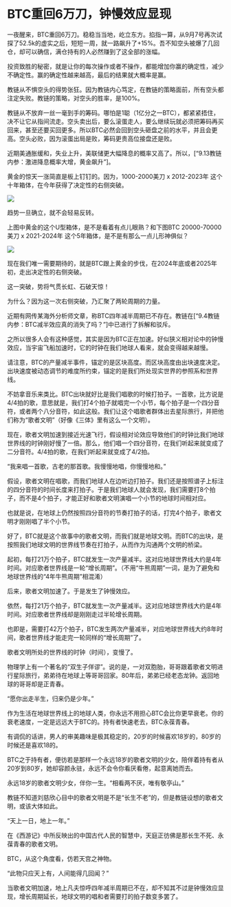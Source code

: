 # BTC重回6万刀，钟慢效应显现

一夜醒来，BTC重回6万刀。稳稳当当地，屹立东方。掐指一算，从9月7号再次试探了52.5k的虚实之后，短短一周，就一路飙升了+15%。吾不知空头被爆了几回仓，却可以确信，满仓持有的人必然赚到了这全部的涨幅。

投资致胜的秘密，就是让你的每次操作或者不操作，都能增加你赢的确定性，减少不确定性。赢的确定性越来越高，最后的结果就大概率是赢。

教链从不惧空头的得势张狂。因为教链内心笃定，在教链的策略面前，所有空头都注定失败。教链的策略，对空头的胜率，是100%。

教链从不放弃一丝一毫到手的筹码。哪怕是1聪（1亿分之一BTC），都紧紧捂住，决不让它从指间流走。空头卖出后，要么滚蛋走人，要么继续玩就必须把筹码再买回来，甚至还要买回更多。所以BTC必然会回到空头砸盘之前的水平，并且会更高。空头必败，因为滚蛋出局是败，筹码更贵高位接盘还是败。

近期美通胀缓和，失业上升，美联储更大幅降息的概率又高了。所以，[“9.13教链内参：激进降息概率大增，黄金飙升”]。

黄金的惊天一涨简直是板上钉钉的。因为，1000-2000美刀 x 2012-2023年 这个十年箱体，在今年获得了决定性的右侧突破。

![](2024-06-10-A01.png)

趋势一旦确立，就不会轻易反转。

上图中黄金的这个U型箱体，是不是看着有点儿眼熟？和下图BTC 20000-70000美刀 x 2021-2024年 这个5年箱体，是不是有那么一点儿形神俱似？

![](2024-06-10-A01.png)

现在我们唯一需要期待的，就是BTC跟上黄金的步伐，在2024年底或者2025年初，走出决定性的右侧突破。

这一突破，势将气贯长虹、石破天惊！

为什么？因为这一次右侧突破，乃汇聚了两轮周期的力量。

近期有网传某海外分析师文章，称BTC四年减半周期已不存在。教链在[“9.4教链内参：BTC减半效应真的消失了吗？”]中已进行了拆解和驳斥。

之所以很多人会有这种感觉，其实是因为BTC正在加速。好似狭义相对论中的钟慢效应，当宇宙飞船加速时，它的时钟在我们地球人看来，就会变得越来越慢。

请注意，BTC的产量减半事件，锚定的是区块高度。而区块高度由出块速度决定。出块速度被动态调节的难度所约束，锚定的是我们所处现实世界的参照系和世界线。

不妨拿音乐来类比。BTC出块就好比是我们唱歌的时候打拍子。一首歌，比方说是4/4拍的歌，意思就是，我们打4个拍子就唱完一个小节，每个拍子是一个四分音符，或者两个八分音符，如此这般。我们让这个唱歌者群体出去星际旅行，并把他们称为“歌者文明”（好像《三体》里有这么一个文明）。

现在，歌者文明加速到接近光速飞行，假设相对论效应导致他们的时钟比我们地球世界线的时钟刚好慢了一倍。那么，他们唱一个四分音符，在我们听起来就变成了二分音符。4/4拍的歌，在我们听起来就变成了4/2拍。

“我来唱一首歌，古老的那首歌。我慢慢地唱，你慢慢地和。”

假设，歌者文明在唱歌，而我们地球人在边听边打拍子。我们还是按照谱子上标注的四分音符的时间长度来打拍子。于是我们地球人就会发现，我们需要打8个拍子，而不是4个拍子，才能正好和歌者文明演唱一个小节的地球时间相对应。

也就是说，在地球上仍然按照四分音符的节奏打拍子的话，打完4个拍子，歌者文明才刚刚唱了半个小节。

好了，BTC就是这个故事中的歌者文明，而我们就是地球文明。而BTC的出块，是按照我们地球文明的世界线节奏在打拍子，从而作为沟通两个文明的桥梁。

起初，每打21万个拍子，BTC就发生一次产量减半。这对应地球世界线大约是4年时间。对应歌者世界线是一轮“增长周期”。（不用“牛熊周期”一词，是为了避免和地球世界线的“4年牛熊周期”相混淆）

后来，歌者文明加速了。于是发生了钟慢效应。

依然，每打21万个拍子，BTC就发生一次产量减半。这对应地球世界线大约是4年时间。对应歌者世界线却是刚刚走过半轮增长周期。

也即是，需要打42万个拍子，BTC发生两次产量减半，对应地球世界线大约8年时间，歌者世界线才能走完一轮同样的“增长周期”了。

歌者文明所处的世界线的时钟（时间），变慢了。

物理学上有一个著名的“双生子佯谬”。说的是，一对双胞胎，哥哥跟着歌者文明进行星际旅行，弟弟待在地球上等哥哥回家。80年后，弟弟已经老态龙钟。返回地球的哥哥却是正青春。

“愿你出走半生，归来仍是少年。”

作为生活在地球世界线上的地球人类，你永远不用担心BTC会比你更早衰老。你的衰老速度，一定是远远大于BTC的。持有者快速老去，BTC永葆青春。

有调侃的话讲，男人的审美趣味是极其稳定的，20岁的时候喜欢18岁的，80岁的时候还是喜欢18的。

BTC之于持有者，便彷若是那样一个永远18岁的歌者文明的少女，陪伴着持有者从20岁到80岁，她却容颜永驻，永远不会令你看厌看倦，起意离她而去。

永远18岁的歌者文明少女，伴你一生。“相看两不厌，唯有敬亭山。”

教链不知道刘慈欣心目中的歌者文明是不是“长生不老”的，但是教链设想的歌者文明，或该大体如此。

“天上一日，地上一年。”

在《西游记》中所反映出的中国古代人民的智慧中，天庭正彷佛是那长生不死、永葆青春的歌者文明。

BTC，从这个角度看，仿若天宫之神物。

“此物只应天上有，人间能得几回闻？”

当歌者文明加速，地上凡夫惊呼四年减半周期已不在，却不知其不过是钟慢效应显现，增长周期延长，地球文明的唱和者需要打的拍子数变多罢了。
